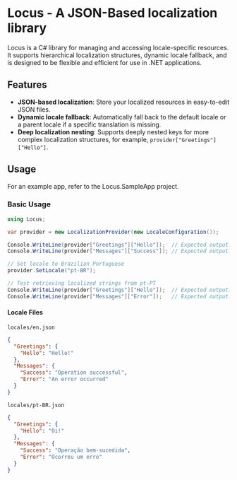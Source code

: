 # Locus - A JSON-Based localization library

Locus is a C# library for managing and accessing locale-specific resources. It supports hierarchical localization structures, dynamic locale fallback, and is designed to be flexible and efficient for use in .NET applications.

## Features

- **JSON-based localization**: Store your localized resources in easy-to-edit JSON files.
- **Dynamic locale fallback**: Automatically fall back to the default locale or a parent locale if a specific translation is missing.
- **Deep localization nesting**: Supports deeply nested keys for more complex localization structures, for example, `provider["Greetings"]["Hello"]`.
  
## Usage
For an example app, refer to the Locus.SampleApp project.

### Basic Usage
```csharp
using Locus;

var provider = new LocalizationProvider(new LocaleConfiguration());

Console.WriteLine(provider["Greetings"]["Hello"]);  // Expected output: "Hello!"
Console.WriteLine(provider["Messages"]["Success"]); // Expected output: "Operation successful"

// Set locale to Brazilian Portuguese
provider.SetLocale("pt-BR");

// Test retrieving localized strings from pt-PT
Console.WriteLine(provider["Greetings"]["Hello"]);  // Expected output: "Oi!"
Console.WriteLine(provider["Messages"]["Error"]);   // Expected output: "Ocorreu um erro"
```

#### Locale Files
`locales/en.json`
```json
{
  "Greetings": {
    "Hello": "Hello!"
  },
  "Messages": {
    "Success": "Operation successful",
    "Error": "An error occurred"
  }
}
```
`locales/pt-BR.json`
```json
{
  "Greetings": {
    "Hello": "Oi!"
  },
  "Messages": {
    "Success": "Operação bem-sucedida",
    "Error": "Ocorreu um erro"
  }
}
```

